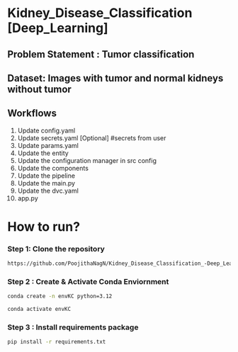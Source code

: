 # Kidney_Disease_Classification [Deep_Learning]

## Problem Statement : Tumor classification 

## Dataset: Images with tumor and normal kidneys without tumor

## Workflows 

1. Update config.yaml
2. Update secrets.yaml [Optional] #secrets from user
3. Update params.yaml
4. Update the entity
5. Update the configuration manager in src config
6. Update the components
7. Update the pipeline
8. Update the main.py
9. Update the dvc.yaml
10. app.py

# How to run?
### Step 1: Clone the repository 
```bash
https://github.com/PoojithaNagN/Kidney_Disease_Classification_-Deep_Learning-
```

### Step 2 : Create & Activate Conda Enviornment 

```bash
conda create -n envKC python=3.12
```

```bash 
conda activate envKC  
```

### Step 3 : Install requirements package
```bash 
pip install -r requirements.txt  
```